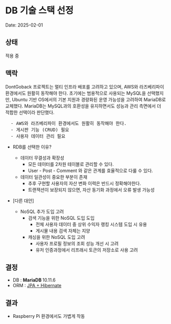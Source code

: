 # DB 기술 스택 선정

Date: 2025-02-01

## 상태

적용 중

## 맥락

DontGoback 프로젝트는 멀티 인프라 배포를 고려하고 있으며, AWS와 라즈베리파이 환경에서도 원활히 동작해야 한다.
초기에는 범용적으로 사용되는 MySQL을 선택했지만, Ubuntu 기반 OS에서의 기본 지원과 경량화된 운영 가능성을 고려하여 MariaDB로 교체했다.
MariaDB는 MySQL과의 호환성을 유지하면서도 성능과 관리 측면에서 더 적합한 선택이라 판단했다.

<pre>
  - AWS와 라즈베리파이 환경에서도 원활히 동작해야 한다.
  - 게시판 기능 (CRUD) 필요
  - 사용자 데이터 관리 필요
</pre>

- RDB를 선택한 이유?
  - 데이터 무결성과 확장성
    - 모든 데이터를 2차원 테이블로 관리할 수 있다.
    - User - Post - Comment 와 같은 관계를 효율적으로 다룰 수 있다.
  - 데이터 일관성이 중요한 부분이 존재
    - 추후 구현할 사용자의 자산 변화 이력은 반드시 정확해야한다.
    - 트랜잭션이 보장되지 않으면, 자산 동기화 과정에서 오류 발생 가능성

- [다른 대안]
  - NoSQL 추가 도입 고려
    - 검색 기능을 위한 NoSQL 도입 도입
      - 전체 사용자 데이터 중 상위 수익자 랭킹 시스템 도입 시 유용
      - 게시물 내용 검색 자체는 지양
    - 캐싱을 위한 NoSQL 도입 고려
      - 사용자 프로필 정보의 조회 성능 개선 시 고려
      - 유저 인증과정에서 리프래시 토큰의 저장소로 사용 고려

## 결정

- DB : <strong> MariaDB </strong> 10.11.6
- ORM : [JPA + Hibernate](link)

## 결과

- Raspberry Pi 환경에서도 가볍게 작동
